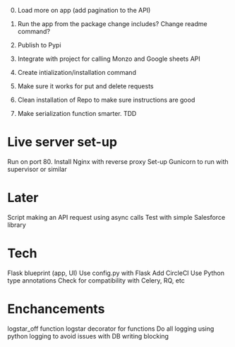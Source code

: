 0. Load more on app (add pagination to the API)

1. Run the app from the package change includes? Change readme command?
2. Publish to Pypi
3. Integrate with project for calling Monzo and Google sheets API
4. Create intialization/installation command
5. Make sure it works for put and delete requests
6. Clean installation of Repo to make sure instructions are good
7. Make serialization function smarter. TDD

# Live server set-up

Run on port 80. Install Nginx with reverse proxy
Set-up Gunicorn to run with supervisor or similar

# Later

Script making an API request using async calls
Test with simple Salesforce library

# Tech

Flask blueprint (app, UI)
Use config.py with Flask
Add CircleCI
Use Python type annotations
Check for compatibility with Celery, RQ, etc

# Enchancements

logstar_off function
logstar decorator for functions
Do all logging using python logging to avoid issues with DB writing blocking